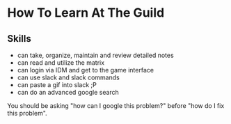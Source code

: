 # How To Learn At The Guild


## Skills

- can take, organize, maintain and review detailed notes
- can read and utilize the matrix
- can login via IDM and get to the game interface
- can use slack and slack commands
- can paste a gif into slack ;P
- can do an advanced google search



You should be asking "how can I google this problem?" before "how do I fix this
problem".
